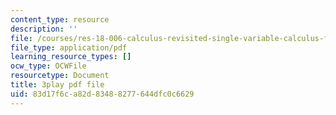 ```yaml
---
content_type: resource
description: ''
file: /courses/res-18-006-calculus-revisited-single-variable-calculus-fall-2010/83d17f6ca82d83488277644dfc0c6629_jUkuRYDU4jA.pdf
file_type: application/pdf
learning_resource_types: []
ocw_type: OCWFile
resourcetype: Document
title: 3play pdf file
uid: 83d17f6c-a82d-8348-8277-644dfc0c6629
---
```

